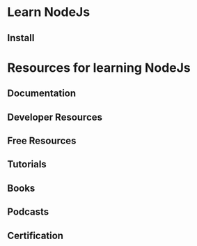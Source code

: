 # Learn NodeJs 

## Install

# Resources for learning NodeJs
## Documentation

## Developer Resources

## Free Resources

## Tutorials

## Books

## Podcasts

## Certification


